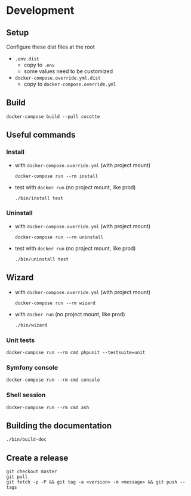 # Development

## Setup
Configure these dist files at the root
* `.env.dist` 
	* copy to `.env`
	* some values need to be customized
* `docker-compose.override.yml.dist`
	* copy to `docker-compose.override.yml`

## Build
```
docker-compose build --pull cocotte
```

## Useful commands
### Install
* with `docker-compose.override.yml` (with project mount)
	```
	docker-compose run --rm install
	```
* test with `docker run` (no project mount, like prod)
	```
	./bin/install test
	```
### Uninstall
* with `docker-compose.override.yml` (with project mount)
	```
	docker-compose run --rm uninstall
	```
* test with `docker run` (no project mount, like prod)
	```
	./bin/uninstall test
	```
## Wizard
* with `docker-compose.override.yml` (with project mount)
	```
	docker-compose run --rm wizard
	```
* with `docker run` (no project mount, like prod)
	```
	./bin/wizard
	```
### Unit tests
```
docker-compose run --rm cmd phpunit --testsuite=unit 
```
### Symfony console
```
docker-compose run --rm cmd console
```
### Shell session
```
docker-compose run --rm cmd ash
```
## Building the documentation
```
./bin/build-doc
```
## Create a release

```
git checkout master
git pull
git fetch -p -P && git tag -a <version> -m <message> && git push --tags
```
